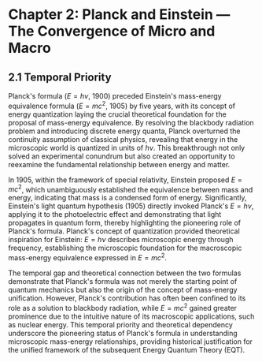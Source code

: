 # Chapter 2: Planck and Einstein — The Convergence of Micro and Macro

## 2.1 Temporal Priority

Planck's formula ($E = h\nu$, 1900) preceded Einstein's mass-energy equivalence formula ($E = mc^2$, 1905) by five years, with its concept of energy quantization laying the crucial theoretical foundation for the proposal of mass-energy equivalence. By resolving the blackbody radiation problem and introducing discrete energy quanta, Planck overturned the continuity assumption of classical physics, revealing that energy in the microscopic world is quantized in units of $h\nu$. This breakthrough not only solved an experimental conundrum but also created an opportunity to reexamine the fundamental relationship between energy and matter.

In 1905, within the framework of special relativity, Einstein proposed $E = mc^2$, which unambiguously established the equivalence between mass and energy, indicating that mass is a condensed form of energy. Significantly, Einstein's light quantum hypothesis (1905) directly invoked Planck's $E = h\nu$, applying it to the photoelectric effect and demonstrating that light propagates in quantum form, thereby highlighting the pioneering role of Planck's formula. Planck's concept of quantization provided theoretical inspiration for Einstein: $E = h\nu$ describes microscopic energy through frequency, establishing the microscopic foundation for the macroscopic mass-energy equivalence expressed in $E = mc^2$.

The temporal gap and theoretical connection between the two formulas demonstrate that Planck's formula was not merely the starting point of quantum mechanics but also the origin of the concept of mass-energy unification. However, Planck's contribution has often been confined to its role as a solution to blackbody radiation, while $E = mc^2$ gained greater prominence due to the intuitive nature of its macroscopic applications, such as nuclear energy. This temporal priority and theoretical dependency underscore the pioneering status of Planck's formula in understanding microscopic mass-energy relationships, providing historical justification for the unified framework of the subsequent Energy Quantum Theory (EQT).
